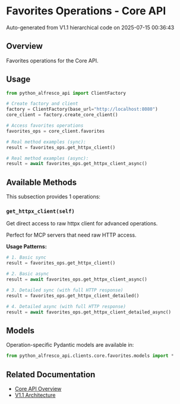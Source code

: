 # Favorites Operations - Core API

Auto-generated from V1.1 hierarchical code on 2025-07-15 00:36:43

## Overview

Favorites operations for the Core API.

## Usage

```python
from python_alfresco_api import ClientFactory

# Create factory and client
factory = ClientFactory(base_url="http://localhost:8080")
core_client = factory.create_core_client()

# Access favorites operations
favorites_ops = core_client.favorites

# Real method examples (sync):
result = favorites_ops.get_httpx_client()

# Real method examples (async):
result = await favorites_ops.get_httpx_client_async()
```

## Available Methods

This subsection provides 1 operations:

### `get_httpx_client(self)`

Get direct access to raw httpx client for advanced operations.

Perfect for MCP servers that need raw HTTP access.

**Usage Patterns:**
```python
# 1. Basic sync
result = favorites_ops.get_httpx_client()

# 2. Basic async
result = await favorites_ops.get_httpx_client_async()

# 3. Detailed sync (with full HTTP response)
result = favorites_ops.get_httpx_client_detailed()

# 4. Detailed async (with full HTTP response)
result = await favorites_ops.get_httpx_client_detailed_async()
```

## Models

Operation-specific Pydantic models are available in:
```python
from python_alfresco_api.clients.core.favorites.models import *
```

## Related Documentation

- [Core API Overview](../core_api.md)
- [V1.1 Architecture](../../clients_doc.md)
